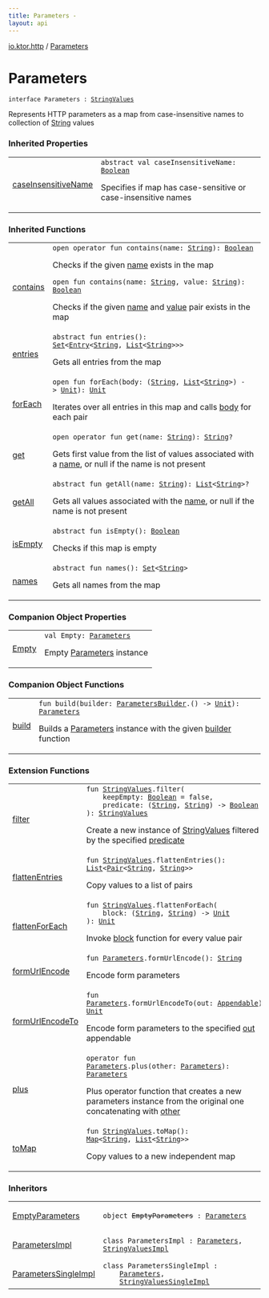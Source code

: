 ```yaml
---
title: Parameters - 
layout: api
---
```


<div class='api-docs-breadcrumbs'><a href="../index.html">io.ktor.http</a> / <a href="./index.html">Parameters</a></div>

# Parameters

<div class="signature"><code><span class="keyword">interface </span><span class="identifier">Parameters</span>&nbsp;<span class="symbol">:</span>&nbsp;<a href="../../io.ktor.util/-string-values/index.html"><span class="identifier">StringValues</span></a></code></div>

Represents HTTP parameters as a map from case-insensitive names to collection of <a href="https://kotlinlang.org/api/latest/jvm/stdlib/kotlin/-string/index.html">String</a> values

### Inherited Properties

<table class="api-docs-table">
<tbody>
<tr>
<td markdown="1">

<a href="../../io.ktor.util/-string-values/case-insensitive-name.html">caseInsensitiveName</a>


</td>
<td markdown="1">
<div class="signature"><code><span class="keyword">abstract</span> <span class="keyword">val </span><span class="identifier">caseInsensitiveName</span><span class="symbol">: </span><a href="https://kotlinlang.org/api/latest/jvm/stdlib/kotlin/-boolean/index.html"><span class="identifier">Boolean</span></a></code></div>

Specifies if map has case-sensitive or case-insensitive names


</td>
</tr>
</tbody>
</table>

### Inherited Functions

<table class="api-docs-table">
<tbody>
<tr>
<td markdown="1">

<a href="../../io.ktor.util/-string-values/contains.html">contains</a>


</td>
<td markdown="1">
<div class="signature"><code><span class="keyword">open</span> <span class="keyword">operator</span> <span class="keyword">fun </span><span class="identifier">contains</span><span class="symbol">(</span><span class="parameterName" id="io.ktor.util.StringValues$contains(kotlin.String)/name">name</span><span class="symbol">:</span>&nbsp;<a href="https://kotlinlang.org/api/latest/jvm/stdlib/kotlin/-string/index.html"><span class="identifier">String</span></a><span class="symbol">)</span><span class="symbol">: </span><a href="https://kotlinlang.org/api/latest/jvm/stdlib/kotlin/-boolean/index.html"><span class="identifier">Boolean</span></a></code></div>

Checks if the given <a href="../../io.ktor.util/-string-values/contains.html#io.ktor.util.StringValues$contains(kotlin.String)/name">name</a> exists in the map

<div class="signature"><code><span class="keyword">open</span> <span class="keyword">fun </span><span class="identifier">contains</span><span class="symbol">(</span><span class="parameterName" id="io.ktor.util.StringValues$contains(kotlin.String, kotlin.String)/name">name</span><span class="symbol">:</span>&nbsp;<a href="https://kotlinlang.org/api/latest/jvm/stdlib/kotlin/-string/index.html"><span class="identifier">String</span></a><span class="symbol">, </span><span class="parameterName" id="io.ktor.util.StringValues$contains(kotlin.String, kotlin.String)/value">value</span><span class="symbol">:</span>&nbsp;<a href="https://kotlinlang.org/api/latest/jvm/stdlib/kotlin/-string/index.html"><span class="identifier">String</span></a><span class="symbol">)</span><span class="symbol">: </span><a href="https://kotlinlang.org/api/latest/jvm/stdlib/kotlin/-boolean/index.html"><span class="identifier">Boolean</span></a></code></div>

Checks if the given <a href="../../io.ktor.util/-string-values/contains.html#io.ktor.util.StringValues$contains(kotlin.String, kotlin.String)/name">name</a> and <a href="../../io.ktor.util/-string-values/contains.html#io.ktor.util.StringValues$contains(kotlin.String, kotlin.String)/value">value</a> pair exists in the map


</td>
</tr>
<tr>
<td markdown="1">

<a href="../../io.ktor.util/-string-values/entries.html">entries</a>


</td>
<td markdown="1">
<div class="signature"><code><span class="keyword">abstract</span> <span class="keyword">fun </span><span class="identifier">entries</span><span class="symbol">(</span><span class="symbol">)</span><span class="symbol">: </span><a href="https://kotlinlang.org/api/latest/jvm/stdlib/kotlin.collections/-set/index.html"><span class="identifier">Set</span></a><span class="symbol">&lt;</span><a href="https://kotlinlang.org/api/latest/jvm/stdlib/kotlin.collections/-map/-entry/index.html"><span class="identifier">Entry</span></a><span class="symbol">&lt;</span><a href="https://kotlinlang.org/api/latest/jvm/stdlib/kotlin/-string/index.html"><span class="identifier">String</span></a><span class="symbol">,</span>&nbsp;<a href="https://kotlinlang.org/api/latest/jvm/stdlib/kotlin.collections/-list/index.html"><span class="identifier">List</span></a><span class="symbol">&lt;</span><a href="https://kotlinlang.org/api/latest/jvm/stdlib/kotlin/-string/index.html"><span class="identifier">String</span></a><span class="symbol">&gt;</span><span class="symbol">&gt;</span><span class="symbol">&gt;</span></code></div>

Gets all entries from the map


</td>
</tr>
<tr>
<td markdown="1">

<a href="../../io.ktor.util/-string-values/for-each.html">forEach</a>


</td>
<td markdown="1">
<div class="signature"><code><span class="keyword">open</span> <span class="keyword">fun </span><span class="identifier">forEach</span><span class="symbol">(</span><span class="parameterName" id="io.ktor.util.StringValues$forEach(kotlin.Function2((kotlin.String, kotlin.collections.List(()), kotlin.Unit)))/body">body</span><span class="symbol">:</span>&nbsp;<span class="symbol">(</span><a href="https://kotlinlang.org/api/latest/jvm/stdlib/kotlin/-string/index.html"><span class="identifier">String</span></a><span class="symbol">,</span>&nbsp;<a href="https://kotlinlang.org/api/latest/jvm/stdlib/kotlin.collections/-list/index.html"><span class="identifier">List</span></a><span class="symbol">&lt;</span><a href="https://kotlinlang.org/api/latest/jvm/stdlib/kotlin/-string/index.html"><span class="identifier">String</span></a><span class="symbol">&gt;</span><span class="symbol">)</span>&nbsp;<span class="symbol">-&gt;</span>&nbsp;<a href="https://kotlinlang.org/api/latest/jvm/stdlib/kotlin/-unit/index.html"><span class="identifier">Unit</span></a><span class="symbol">)</span><span class="symbol">: </span><a href="https://kotlinlang.org/api/latest/jvm/stdlib/kotlin/-unit/index.html"><span class="identifier">Unit</span></a></code></div>

Iterates over all entries in this map and calls <a href="../../io.ktor.util/-string-values/for-each.html#io.ktor.util.StringValues$forEach(kotlin.Function2((kotlin.String, kotlin.collections.List(()), kotlin.Unit)))/body">body</a> for each pair


</td>
</tr>
<tr>
<td markdown="1">

<a href="../../io.ktor.util/-string-values/get.html">get</a>


</td>
<td markdown="1">
<div class="signature"><code><span class="keyword">open</span> <span class="keyword">operator</span> <span class="keyword">fun </span><span class="identifier">get</span><span class="symbol">(</span><span class="parameterName" id="io.ktor.util.StringValues$get(kotlin.String)/name">name</span><span class="symbol">:</span>&nbsp;<a href="https://kotlinlang.org/api/latest/jvm/stdlib/kotlin/-string/index.html"><span class="identifier">String</span></a><span class="symbol">)</span><span class="symbol">: </span><a href="https://kotlinlang.org/api/latest/jvm/stdlib/kotlin/-string/index.html"><span class="identifier">String</span></a><span class="symbol">?</span></code></div>

Gets first value from the list of values associated with a <a href="../../io.ktor.util/-string-values/get.html#io.ktor.util.StringValues$get(kotlin.String)/name">name</a>, or null if the name is not present


</td>
</tr>
<tr>
<td markdown="1">

<a href="../../io.ktor.util/-string-values/get-all.html">getAll</a>


</td>
<td markdown="1">
<div class="signature"><code><span class="keyword">abstract</span> <span class="keyword">fun </span><span class="identifier">getAll</span><span class="symbol">(</span><span class="parameterName" id="io.ktor.util.StringValues$getAll(kotlin.String)/name">name</span><span class="symbol">:</span>&nbsp;<a href="https://kotlinlang.org/api/latest/jvm/stdlib/kotlin/-string/index.html"><span class="identifier">String</span></a><span class="symbol">)</span><span class="symbol">: </span><a href="https://kotlinlang.org/api/latest/jvm/stdlib/kotlin.collections/-list/index.html"><span class="identifier">List</span></a><span class="symbol">&lt;</span><a href="https://kotlinlang.org/api/latest/jvm/stdlib/kotlin/-string/index.html"><span class="identifier">String</span></a><span class="symbol">&gt;</span><span class="symbol">?</span></code></div>

Gets all values associated with the <a href="../../io.ktor.util/-string-values/get-all.html#io.ktor.util.StringValues$getAll(kotlin.String)/name">name</a>, or null if the name is not present


</td>
</tr>
<tr>
<td markdown="1">

<a href="../../io.ktor.util/-string-values/is-empty.html">isEmpty</a>


</td>
<td markdown="1">
<div class="signature"><code><span class="keyword">abstract</span> <span class="keyword">fun </span><span class="identifier">isEmpty</span><span class="symbol">(</span><span class="symbol">)</span><span class="symbol">: </span><a href="https://kotlinlang.org/api/latest/jvm/stdlib/kotlin/-boolean/index.html"><span class="identifier">Boolean</span></a></code></div>

Checks if this map is empty


</td>
</tr>
<tr>
<td markdown="1">

<a href="../../io.ktor.util/-string-values/names.html">names</a>


</td>
<td markdown="1">
<div class="signature"><code><span class="keyword">abstract</span> <span class="keyword">fun </span><span class="identifier">names</span><span class="symbol">(</span><span class="symbol">)</span><span class="symbol">: </span><a href="https://kotlinlang.org/api/latest/jvm/stdlib/kotlin.collections/-set/index.html"><span class="identifier">Set</span></a><span class="symbol">&lt;</span><a href="https://kotlinlang.org/api/latest/jvm/stdlib/kotlin/-string/index.html"><span class="identifier">String</span></a><span class="symbol">&gt;</span></code></div>

Gets all names from the map


</td>
</tr>
</tbody>
</table>

### Companion Object Properties

<table class="api-docs-table">
<tbody>
<tr>
<td markdown="1">

<a href="-empty.html">Empty</a>


</td>
<td markdown="1">
<div class="signature"><code><span class="keyword">val </span><span class="identifier">Empty</span><span class="symbol">: </span><a href="./index.md"><span class="identifier">Parameters</span></a></code></div>

Empty <a href="./index.md">Parameters</a> instance


</td>
</tr>
</tbody>
</table>

### Companion Object Functions

<table class="api-docs-table">
<tbody>
<tr>
<td markdown="1">

<a href="build.html">build</a>


</td>
<td markdown="1">
<div class="signature"><code><span class="keyword">fun </span><span class="identifier">build</span><span class="symbol">(</span><span class="parameterName" id="io.ktor.http.Parameters.Companion$build(kotlin.Function1((io.ktor.http.ParametersBuilder, kotlin.Unit)))/builder">builder</span><span class="symbol">:</span>&nbsp;<a href="../-parameters-builder/index.html"><span class="identifier">ParametersBuilder</span></a><span class="symbol">.</span><span class="symbol">(</span><span class="symbol">)</span>&nbsp;<span class="symbol">-&gt;</span>&nbsp;<a href="https://kotlinlang.org/api/latest/jvm/stdlib/kotlin/-unit/index.html"><span class="identifier">Unit</span></a><span class="symbol">)</span><span class="symbol">: </span><a href="./index.md"><span class="identifier">Parameters</span></a></code></div>

Builds a <a href="./index.md">Parameters</a> instance with the given <a href="build.html#io.ktor.http.Parameters.Companion$build(kotlin.Function1((io.ktor.http.ParametersBuilder, kotlin.Unit)))/builder">builder</a> function


</td>
</tr>
</tbody>
</table>

### Extension Functions

<table class="api-docs-table">
<tbody>
<tr>
<td markdown="1">

<a href="../../io.ktor.util/filter.html">filter</a>


</td>
<td markdown="1">
<div class="signature"><code><span class="keyword">fun </span><a href="../../io.ktor.util/-string-values/index.html"><span class="identifier">StringValues</span></a><span class="symbol">.</span><span class="identifier">filter</span><span class="symbol">(</span><br/>&nbsp;&nbsp;&nbsp;&nbsp;<span class="parameterName" id="io.ktor.util$filter(io.ktor.util.StringValues, kotlin.Boolean, kotlin.Function2((kotlin.String, , kotlin.Boolean)))/keepEmpty">keepEmpty</span><span class="symbol">:</span>&nbsp;<a href="https://kotlinlang.org/api/latest/jvm/stdlib/kotlin/-boolean/index.html"><span class="identifier">Boolean</span></a>&nbsp;<span class="symbol">=</span>&nbsp;false<span class="symbol">, </span><br/>&nbsp;&nbsp;&nbsp;&nbsp;<span class="parameterName" id="io.ktor.util$filter(io.ktor.util.StringValues, kotlin.Boolean, kotlin.Function2((kotlin.String, , kotlin.Boolean)))/predicate">predicate</span><span class="symbol">:</span>&nbsp;<span class="symbol">(</span><a href="https://kotlinlang.org/api/latest/jvm/stdlib/kotlin/-string/index.html"><span class="identifier">String</span></a><span class="symbol">,</span>&nbsp;<a href="https://kotlinlang.org/api/latest/jvm/stdlib/kotlin/-string/index.html"><span class="identifier">String</span></a><span class="symbol">)</span>&nbsp;<span class="symbol">-&gt;</span>&nbsp;<a href="https://kotlinlang.org/api/latest/jvm/stdlib/kotlin/-boolean/index.html"><span class="identifier">Boolean</span></a><br/><span class="symbol">)</span><span class="symbol">: </span><a href="../../io.ktor.util/-string-values/index.html"><span class="identifier">StringValues</span></a></code></div>

Create a new instance of <a href="../../io.ktor.util/-string-values/index.html">StringValues</a> filtered by the specified <a href="../../io.ktor.util/filter.html#io.ktor.util$filter(io.ktor.util.StringValues, kotlin.Boolean, kotlin.Function2((kotlin.String, , kotlin.Boolean)))/predicate">predicate</a>


</td>
</tr>
<tr>
<td markdown="1">

<a href="../../io.ktor.util/flatten-entries.html">flattenEntries</a>


</td>
<td markdown="1">
<div class="signature"><code><span class="keyword">fun </span><a href="../../io.ktor.util/-string-values/index.html"><span class="identifier">StringValues</span></a><span class="symbol">.</span><span class="identifier">flattenEntries</span><span class="symbol">(</span><span class="symbol">)</span><span class="symbol">: </span><a href="https://kotlinlang.org/api/latest/jvm/stdlib/kotlin.collections/-list/index.html"><span class="identifier">List</span></a><span class="symbol">&lt;</span><a href="https://kotlinlang.org/api/latest/jvm/stdlib/kotlin/-pair/index.html"><span class="identifier">Pair</span></a><span class="symbol">&lt;</span><a href="https://kotlinlang.org/api/latest/jvm/stdlib/kotlin/-string/index.html"><span class="identifier">String</span></a><span class="symbol">,</span>&nbsp;<a href="https://kotlinlang.org/api/latest/jvm/stdlib/kotlin/-string/index.html"><span class="identifier">String</span></a><span class="symbol">&gt;</span><span class="symbol">&gt;</span></code></div>

Copy values to a list of pairs


</td>
</tr>
<tr>
<td markdown="1">

<a href="../../io.ktor.util/flatten-for-each.html">flattenForEach</a>


</td>
<td markdown="1">
<div class="signature"><code><span class="keyword">fun </span><a href="../../io.ktor.util/-string-values/index.html"><span class="identifier">StringValues</span></a><span class="symbol">.</span><span class="identifier">flattenForEach</span><span class="symbol">(</span><br/>&nbsp;&nbsp;&nbsp;&nbsp;<span class="parameterName" id="io.ktor.util$flattenForEach(io.ktor.util.StringValues, kotlin.Function2((kotlin.String, , kotlin.Unit)))/block">block</span><span class="symbol">:</span>&nbsp;<span class="symbol">(</span><a href="https://kotlinlang.org/api/latest/jvm/stdlib/kotlin/-string/index.html"><span class="identifier">String</span></a><span class="symbol">,</span>&nbsp;<a href="https://kotlinlang.org/api/latest/jvm/stdlib/kotlin/-string/index.html"><span class="identifier">String</span></a><span class="symbol">)</span>&nbsp;<span class="symbol">-&gt;</span>&nbsp;<a href="https://kotlinlang.org/api/latest/jvm/stdlib/kotlin/-unit/index.html"><span class="identifier">Unit</span></a><br/><span class="symbol">)</span><span class="symbol">: </span><a href="https://kotlinlang.org/api/latest/jvm/stdlib/kotlin/-unit/index.html"><span class="identifier">Unit</span></a></code></div>

Invoke <a href="../../io.ktor.util/flatten-for-each.html#io.ktor.util$flattenForEach(io.ktor.util.StringValues, kotlin.Function2((kotlin.String, , kotlin.Unit)))/block">block</a> function for every value pair


</td>
</tr>
<tr>
<td markdown="1">

<a href="../form-url-encode.html">formUrlEncode</a>


</td>
<td markdown="1">
<div class="signature"><code><span class="keyword">fun </span><a href="./index.md"><span class="identifier">Parameters</span></a><span class="symbol">.</span><span class="identifier">formUrlEncode</span><span class="symbol">(</span><span class="symbol">)</span><span class="symbol">: </span><a href="https://kotlinlang.org/api/latest/jvm/stdlib/kotlin/-string/index.html"><span class="identifier">String</span></a></code></div>

Encode form parameters


</td>
</tr>
<tr>
<td markdown="1">

<a href="../form-url-encode-to.html">formUrlEncodeTo</a>


</td>
<td markdown="1">
<div class="signature"><code><span class="keyword">fun </span><a href="./index.md"><span class="identifier">Parameters</span></a><span class="symbol">.</span><span class="identifier">formUrlEncodeTo</span><span class="symbol">(</span><span class="parameterName" id="io.ktor.http$formUrlEncodeTo(io.ktor.http.Parameters, java.lang.Appendable)/out">out</span><span class="symbol">:</span>&nbsp;<a href="https://kotlinlang.org/api/latest/jvm/stdlib/kotlin.text/-appendable/index.html"><span class="identifier">Appendable</span></a><span class="symbol">)</span><span class="symbol">: </span><a href="https://kotlinlang.org/api/latest/jvm/stdlib/kotlin/-unit/index.html"><span class="identifier">Unit</span></a></code></div>

Encode form parameters to the specified <a href="../form-url-encode-to.html#io.ktor.http$formUrlEncodeTo(io.ktor.http.Parameters, java.lang.Appendable)/out">out</a> appendable


</td>
</tr>
<tr>
<td markdown="1">

<a href="../plus.html">plus</a>


</td>
<td markdown="1">
<div class="signature"><code><span class="keyword">operator</span> <span class="keyword">fun </span><a href="./index.md"><span class="identifier">Parameters</span></a><span class="symbol">.</span><span class="identifier">plus</span><span class="symbol">(</span><span class="parameterName" id="io.ktor.http$plus(io.ktor.http.Parameters, io.ktor.http.Parameters)/other">other</span><span class="symbol">:</span>&nbsp;<a href="./index.md"><span class="identifier">Parameters</span></a><span class="symbol">)</span><span class="symbol">: </span><a href="./index.md"><span class="identifier">Parameters</span></a></code></div>

Plus operator function that creates a new parameters instance from the original one concatenating with <a href="../plus.html#io.ktor.http$plus(io.ktor.http.Parameters, io.ktor.http.Parameters)/other">other</a>


</td>
</tr>
<tr>
<td markdown="1">

<a href="../../io.ktor.util/to-map.html">toMap</a>


</td>
<td markdown="1">
<div class="signature"><code><span class="keyword">fun </span><a href="../../io.ktor.util/-string-values/index.html"><span class="identifier">StringValues</span></a><span class="symbol">.</span><span class="identifier">toMap</span><span class="symbol">(</span><span class="symbol">)</span><span class="symbol">: </span><a href="https://kotlinlang.org/api/latest/jvm/stdlib/kotlin.collections/-map/index.html"><span class="identifier">Map</span></a><span class="symbol">&lt;</span><a href="https://kotlinlang.org/api/latest/jvm/stdlib/kotlin/-string/index.html"><span class="identifier">String</span></a><span class="symbol">,</span>&nbsp;<a href="https://kotlinlang.org/api/latest/jvm/stdlib/kotlin.collections/-list/index.html"><span class="identifier">List</span></a><span class="symbol">&lt;</span><a href="https://kotlinlang.org/api/latest/jvm/stdlib/kotlin/-string/index.html"><span class="identifier">String</span></a><span class="symbol">&gt;</span><span class="symbol">&gt;</span></code></div>

Copy values to a new independent map


</td>
</tr>
</tbody>
</table>

### Inheritors

<table class="api-docs-table">
<tbody>
<tr>
<td markdown="1">

<a href="../-empty-parameters/index.html">EmptyParameters</a>


</td>
<td markdown="1">
<div class="signature"><code><span class="keyword">object </span><s><span class="identifier">EmptyParameters</span></s>&nbsp;<span class="symbol">:</span>&nbsp;<a href="./index.md"><span class="identifier">Parameters</span></a></code></div>

</td>
</tr>
<tr>
<td markdown="1">

<a href="../-parameters-impl/index.html">ParametersImpl</a>


</td>
<td markdown="1">
<div class="signature"><code><span class="keyword">class </span><span class="identifier">ParametersImpl</span>&nbsp;<span class="symbol">:</span>&nbsp;<a href="./index.md"><span class="identifier">Parameters</span></a><span class="symbol">, </span><a href="../../io.ktor.util/-string-values-impl/index.html"><span class="identifier">StringValuesImpl</span></a></code></div>

</td>
</tr>
<tr>
<td markdown="1">

<a href="../-parameters-single-impl/index.html">ParametersSingleImpl</a>


</td>
<td markdown="1">
<div class="signature"><code><span class="keyword">class </span><span class="identifier">ParametersSingleImpl</span>&nbsp;<span class="symbol">:</span>&nbsp;<br/>&nbsp;&nbsp;&nbsp;&nbsp;<a href="./index.md"><span class="identifier">Parameters</span></a><span class="symbol">, </span><br/>&nbsp;&nbsp;&nbsp;&nbsp;<a href="../../io.ktor.util/-string-values-single-impl/index.html"><span class="identifier">StringValuesSingleImpl</span></a></code></div>

</td>
</tr>
</tbody>
</table>
